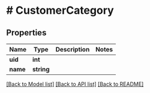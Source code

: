 # # CustomerCategory

## Properties

Name | Type | Description | Notes
------------ | ------------- | ------------- | -------------
**uid** | **int** |  |
**name** | **string** |  |

[[Back to Model list]](../../README.md#models) [[Back to API list]](../../README.md#endpoints) [[Back to README]](../../README.md)
